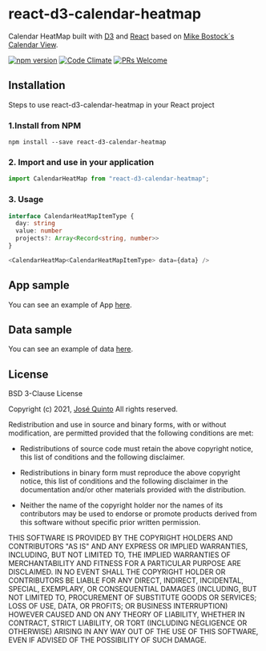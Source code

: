 # react-d3-calendar-heatmap

Calendar HeatMap built with [D3](https://github.com/d3)
and [React](https://facebook.github.io/react) based on [Mike Bostock´s Calendar View](https://observablehq.com/@d3/calendar-view).

[![npm version](https://badge.fury.io/js/react-d3-calendar-heatmap.svg)](https://badge.fury.io/js/react-d3-calendar-heatmap)
[![Code Climate](https://codeclimate.com/github/jquintozamora/react-d3-calendar-heatmap/badges/gpa.svg)](https://codeclimate.com/github/jquintozamora/react-d3-calendar-heatmap)
[![PRs Welcome](https://img.shields.io/badge/PRs-welcome-brightgreen.svg)](Readme.md#want-to-contribute)

## Installation

Steps to use react-d3-calendar-heatmap in your React project

### 1.Install from NPM

```
npm install --save react-d3-calendar-heatmap
```

### 2. Import and use in your application

```js
import CalendarHeatMap from "react-d3-calendar-heatmap";
```

### 3. Usage

```ts
interface CalendarHeatMapItemType {
  day: string
  value: number
  projects?: Array<Record<string, number>>
}

<CalendarHeatMap<CalendarHeatMapItemType> data={data} />
```

## App sample

You can see an example of App [here](https://github.com/jquintozamora/react-d3-calendar-heatmap/blob/master/demo/App/App.tsx).

## Data sample

You can see an example of data [here](https://github.com/jquintozamora/react-d3-calendar-heatmap/blob/master/demo/data/data.ts).

## License

BSD 3-Clause License

Copyright (c) 2021, [José Quinto](https://blog.josequinto.com)
All rights reserved.

Redistribution and use in source and binary forms, with or without
modification, are permitted provided that the following conditions are met:

- Redistributions of source code must retain the above copyright notice, this
  list of conditions and the following disclaimer.

- Redistributions in binary form must reproduce the above copyright notice,
  this list of conditions and the following disclaimer in the documentation
  and/or other materials provided with the distribution.

- Neither the name of the copyright holder nor the names of its
  contributors may be used to endorse or promote products derived from
  this software without specific prior written permission.

THIS SOFTWARE IS PROVIDED BY THE COPYRIGHT HOLDERS AND CONTRIBUTORS "AS IS"
AND ANY EXPRESS OR IMPLIED WARRANTIES, INCLUDING, BUT NOT LIMITED TO, THE
IMPLIED WARRANTIES OF MERCHANTABILITY AND FITNESS FOR A PARTICULAR PURPOSE ARE
DISCLAIMED. IN NO EVENT SHALL THE COPYRIGHT HOLDER OR CONTRIBUTORS BE LIABLE
FOR ANY DIRECT, INDIRECT, INCIDENTAL, SPECIAL, EXEMPLARY, OR CONSEQUENTIAL
DAMAGES (INCLUDING, BUT NOT LIMITED TO, PROCUREMENT OF SUBSTITUTE GOODS OR
SERVICES; LOSS OF USE, DATA, OR PROFITS; OR BUSINESS INTERRUPTION) HOWEVER
CAUSED AND ON ANY THEORY OF LIABILITY, WHETHER IN CONTRACT, STRICT LIABILITY,
OR TORT (INCLUDING NEGLIGENCE OR OTHERWISE) ARISING IN ANY WAY OUT OF THE USE
OF THIS SOFTWARE, EVEN IF ADVISED OF THE POSSIBILITY OF SUCH DAMAGE.
